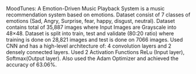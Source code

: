 MoodTunes: A Emotion-Driven Music Playback System is a music recommendation system based on emotions. Dataset consist of 7 classes of emotions (Sad, Angry, Surprise, fear, happy, disgust, neutral). Dataset contains total of 35,887 images where Input Images are Grayscale into 48×48. Dataset is split into train, test and validate (80:20 ratio) where training is done on 28,821 images and test is done on 7066 images. Used CNN and has a high-level architecture of: 4 convolution layers and 2 densely connected layers. Used 2 Activation Functions ReLu (Input layer), Softmax(Output layer). Also used the Adam Optimizer and achieved the accuracy of 63.06%.
